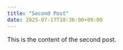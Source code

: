 ```yaml
---
title: "Second Post"
date: 2025-07-17T18:36:00+09:00
---
```


This is the content of the second post.

